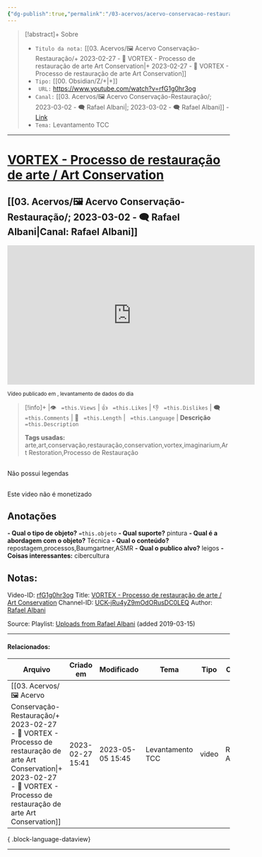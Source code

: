 ```yaml
---
{"dg-publish":true,"permalink":"/03-acervos/acervo-conservacao-restauracao/2023-02-27-vortex-processo-de-restauracao-de-arte-art-conservation/","tags":["🖼️/🎥️"],"created":"2023-02-27 15:41","updated":"2023-05-05 15:45"}
---
```



>[!abstract]+ Sobre
>- `Titulo da nota:`  [[03. Acervos/🖼️ Acervo Conservação-Restauração/+ 2023-02-27   -  🎥️ VORTEX - Processo de restauração de arte  Art Conservation\|+ 2023-02-27   -  🎥️ VORTEX - Processo de restauração de arte  Art Conservation]]
>- `Tipo:`  [[00. Obsidian/Z/+\|+]]
>- ` URL:`  https://www.youtube.com/watch?v=rfG1g0hr3og
>- `Canal:` [[03. Acervos/🖼️ Acervo Conservação-Restauração/; 2023-03-02 - 🗨️ Rafael Albani\|; 2023-03-02 - 🗨️ Rafael Albani]] - [Link](http://www.youtube.com/@ralbani)
>- `Tema:`  Levantamento TCC
***

# [VORTEX - Processo de restauração de arte / Art Conservation](https://www.youtube.com/watch?v=rfG1g0hr3og)
##  [[03. Acervos/🖼️ Acervo Conservação-Restauração/; 2023-03-02 - 🗨️ Rafael Albani\|Canal: Rafael Albani]] 

<center><iframe width="560" height="315" src="https://www.youtube.com/embed/rfG1g0hr3og" title="YouTube video player" frameborder="0" allow="accelerometer; autoplay; clipboard-write; encrypted-media; gyroscope; picture-in-picture" allowfullscreen></iframe></center>

<small> Vídeo publicado em , levantamento de dados do dia  </small> 

>[!info]+ |👁️ ` =this.Views` | 👍 ` =this.Likes`  | 👎 ` =this.Dislikes` | 🗨️  ` =this.Comments` | 🎥️ ` =this.Length` | ` =this.Language` |
>**Descrição**
> ` =this.Description`
> 
> **Tags usadas:** arte,art,conservação,restauração,conservation,vortex,imaginarium,Art Restoration,Processo de Restauração


<p><span data-callout-metadata="" data-callout-fold="" data-callout="failure" data-tag-name="div" class="el-div"><div data-callout-metadata="" data-callout-fold="" data-callout="failure" class="callout node-insert-event drop-shadow"><div class="callout-title"><div class="callout-icon"><svg width="16" height="16"></svg></div><div class="callout-title-inner">Não possui legendas</div></div></div></span></p>

<p><span data-callout-metadata="" data-callout-fold="" data-callout="failure" data-tag-name="div" class="el-div"><div data-callout-metadata="" data-callout-fold="" data-callout="failure" class="callout node-insert-event drop-shadow"><div class="callout-title"><div class="callout-icon"><svg width="16" height="16"></svg></div><div class="callout-title-inner">Este video não é monetizado</div></div></div></span></p>




## Anotações
**- Qual o tipo de objeto?** 
	`=this.objeto`
**- Qual suporte?**
	pintura
**- Qual é a abordagem com o objeto?**
	Técnica
**- Qual o conteúdo?**
	repostagem,processos,Baumgartner,ASMR
**- Qual o publico alvo?**
	leigos
**- Coisas interessantes:**
	cibercultura


## Notas:



Video-ID: <a target='_blank' href='https://youtu.be/rfG1g0hr3og'>rfG1g0hr3og</a>
Title: <a target='_blank' href='https://youtu.be/rfG1g0hr3og'>VORTEX - Processo de restauração de arte / Art Conservation</a>
Channel-ID: <a target='_blank' href='https://www.youtube.com/channel/UCK-jRu4yZ9mOdORusDC0LEQ'>UCK-jRu4yZ9mOdORusDC0LEQ</a>
Author: <a target='_blank' href='https://www.youtube.com/channel/UCK-jRu4yZ9mOdORusDC0LEQ'>Rafael Albani</a>

Source: Playlist: <a target='_blank' href='https://www.youtube.com/playlist?list=UUK-jRu4yZ9mOdORusDC0LEQ'>Uploads from Rafael Albani</a> (added 2019-03-15)


***
#### Relacionados:
| Arquivo                                                                                                                                                                                                                  | Criado em        | Modificado       | Tema             | Tipo  | Canal         |
| ------------------------------------------------------------------------------------------------------------------------------------------------------------------------------------------------------------------------ | ---------------- | ---------------- | ---------------- | ----- | ------------- |
| [[03. Acervos/🖼️ Acervo Conservação-Restauração/+ 2023-02-27   -  🎥️ VORTEX - Processo de restauração de arte  Art Conservation\|+ 2023-02-27   -  🎥️ VORTEX - Processo de restauração de arte  Art Conservation]] | 2023-02-27 15:41 | 2023-05-05 15:45 | Levantamento TCC | video | Rafael Albani |

{ .block-language-dataview}
***